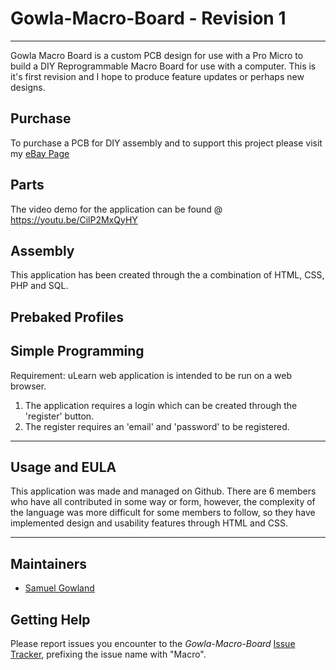 # Gowla-Macro-Board - Revision 1
---

Gowla Macro Board is a custom PCB design for use with a Pro Micro to build a DIY Reprogrammable Macro Board for use with a computer. This is it's first revision and I hope to produce feature updates or perhaps new designs. 

## Purchase

To purchase a PCB for DIY assembly and to support this project please visit my [eBay Page](https://www.ebay.co.uk/itm/164268389351)


## Parts

The video demo for the application can be found @ https://youtu.be/CilP2MxQyHY


## Assembly

This application has been created through the a combination of HTML, CSS, PHP and SQL.

## Prebaked Profiles


## Simple Programming

Requirement: uLearn web application is intended to be run on a web browser.

1. The application requires a login which can be created through the 'register' button.
2. The register requires an 'email' and 'password' to be registered.

---

## Usage and EULA 

This application was made and managed on Github. There are 6 members who have all contributed in some way or form,
however, the complexity of the language was more difficult for some members to follow, so they have implemented design
and usability features through HTML and CSS.

---

## Maintainers

* [Samuel Gowland](https://github.com/SamGowland)

## Getting Help

Please report issues you encounter to the
*Gowla-Macro-Board*
[Issue Tracker](https://github.com/SamGowland/Gowla-Macro-Board/issues), prefixing the
issue name with "Macro".
